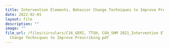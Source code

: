 ```yaml
---
title: Intervention Elements, Behavior Change Techniques to Improve Prescribing
date: 2022-02-01
layout: file
description: ""
image: ""
file_url: /files/circulars/C16_GERI, TTSH, CGH_SHM 2021_Intervention Elements, Behavior
  Change Techniques to Improve Prescribing.pdf
---
```

